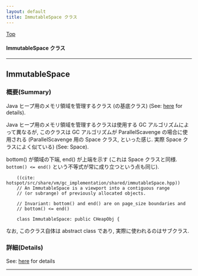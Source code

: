 ```yaml
---
layout: default
title: ImmutableSpace クラス 
---
```

[Top](../index.html)

#### ImmutableSpace クラス 



---
## <a name="noLQoRwUFx" id="noLQoRwUFx">ImmutableSpace</a>

### 概要(Summary)
Java ヒープ用のメモリ領域を管理するクラス (の基底クラス) (See: [here](no3718kvd.html) for details).

Java ヒープ用のメモリ領域を管理するクラスは使用する GC アルゴリズムによって異なるが, 
このクラスは GC アルゴリズムが ParallelScavenge の場合に使用される
(ParallelScavenge 用の Space クラス, といった感じ. 実際 Space クラスによく似ている) (See: Space).

bottom() が領域の下端, end() が上端を示す
(これは Space クラスと同様. `bottom() <= end()` という不等式が常に成り立つという点も同じ).


```
    ((cite: hotspot/src/share/vm/gc_implementation/shared/immutableSpace.hpp))
    // An ImmutableSpace is a viewport into a contiguous range
    // (or subrange) of previously allocated objects.
    
    // Invariant: bottom() and end() are on page_size boundaries and
    // bottom() <= end()
    
    class ImmutableSpace: public CHeapObj {
```

なお, このクラス自体は abstract class であり, 実際に使われるのはサブクラス.




### 詳細(Details)
See: [here](../doxygen/classImmutableSpace.html) for details

---
